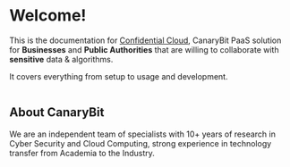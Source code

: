 # Welcome!

This is the documentation for [Confidential Cloud](https://confidentialcloud.io), CanaryBit PaaS solution for **Businesses** and **Public Authorities** that are willing to collaborate with **sensitive** data & algorithms.

It covers everything from setup to usage and development.

<embed src="https://www.canarybit.eu/wp-content/uploads/2022/01/confidential-cloud-architecture-light.png" alt="CanaryBit Confidential Cloud" width="100%" />

## About CanaryBit

We are an independent team of specialists with 10+ years of research in Cyber Security and Cloud Computing, strong experience in technology transfer from Academia to the Industry.
